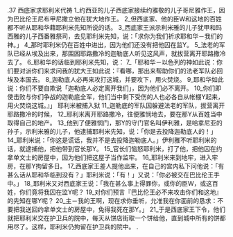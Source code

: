 .37 
西底家求耶利米代祷 
1_约西亚的儿子西底家接续约雅敬的儿子哥尼雅作王，因为巴比伦王尼布甲尼撒立他在犹大地作王。 2_但西底家、他的臣W和这地的百姓都不听从耶和华藉耶利米先知所说的话。 
3_西底家王派示利米雅的儿子犹甲和玛西雅的儿子西番雅祭司，去见耶利米先知，说：「求你为我们祈求耶和华－我们的神。」 4_那时耶利米仍在百姓中进出，因为他们还没有把他囚在监Y。 5_法老的军队已经从埃及出来，那围困耶路撒冷的迦勒底人听见这风声，就拔营离开耶路撒冷去了。 
6_耶和华的话临到耶利米先知，说： 7_「耶和华－以色列的神如此说：你们要对派你们来求问我的犹大王如此说：『看哪，那出来帮助你们的法老军队必回埃及本国去。 8_迦勒底人必再来攻打这城，并要攻下，用火焚烧。 9_耶和华如此说：你们不要自欺说「迦勒底人必定离开我们」，因为他们必不离开。 10_你们即使击败与你们争战的迦勒底全军，他们当中剩下受伤的人也必各自从帐棚Y起来，用火焚烧这城。』」 
耶利米被捕入狱 
11_迦勒底的军队因躲避法老的军队，拔营离开耶路撒冷的时候， 12_耶利米离开耶路撒冷，往便雅悯地去，要在那Y从百姓当中取得自己的地产。 13_他到了便雅悯门，那Y的守门官名叫伊利雅，是哈拿尼亚的孙子，示利米雅的儿子，他逮捕耶利米先知，说：「你是去投降迦勒底人的！」 14_耶利米说：「你这是谎话，我并不是去投降迦勒底人。」伊利雅不听耶利米的话，就逮捕他，把他带到官长那Y。 15_官长们恼怒耶利米，打了他，把他囚在约拿单文士的房屋中，因为他们把这屋子当作监牢。 
16_耶利米来到地牢，进入牢房，在那Y拘留多日。 17_西底家王差人提他出来，在自己的宫内私下问他说：「有甚么话从耶和华临到没有？」耶利米说：「有！」又说：「你必被交在巴比伦王手中。」 18_耶利米又对西底家王说：「我在甚么事上得罪你，或你的臣W，或这百姓，你们竟将我囚在监Y呢？ 19_对你们预言『巴比伦王必不来攻击你们和这地』的先知在哪Y呢？ 20_主－我的王啊，现在求你垂听，允准我在你面前的恳求：不要把我送回约拿单文士的房屋中，免得我死在那Y。」 
21_于是西底家王下令，他们就把耶利米交在护卫兵的院中，每天从饼店街取一个饼给他，直到城中所有的饼都用尽了。这样，耶利米仍拘留在护卫兵的院中。 
.